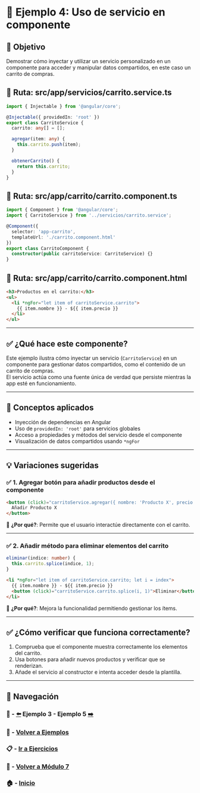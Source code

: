# 🧪 Ejemplo 4: Uso de servicio en componente

## 🎯 Objetivo
Demostrar cómo inyectar y utilizar un servicio personalizado en un componente para acceder y manipular datos compartidos, en este caso un carrito de compras.

## 📁 Ruta: src/app/servicios/carrito.service.ts
```ts
import { Injectable } from '@angular/core';

@Injectable({ providedIn: 'root' })
export class CarritoService {
  carrito: any[] = [];

  agregar(item: any) {
    this.carrito.push(item);
  }

  obtenerCarrito() {
    return this.carrito;
  }
}
```

## 📁 Ruta: src/app/carrito/carrito.component.ts
```ts
import { Component } from '@angular/core';
import { CarritoService } from '../servicios/carrito.service';

@Component({
  selector: 'app-carrito',
  templateUrl: './carrito.component.html'
})
export class CarritoComponent {
  constructor(public carritoService: CarritoService) {}
}
```

## 📁 Ruta: src/app/carrito/carrito.component.html
```html
<h3>Productos en el carrito:</h3>
<ul>
  <li *ngFor="let item of carritoService.carrito">
    {{ item.nombre }} - ${{ item.precio }}
  </li>
</ul>
```

---

## ✅ ¿Qué hace este componente?

Este ejemplo ilustra cómo inyectar un servicio (`CarritoService`) en un componente para gestionar datos compartidos, como el contenido de un carrito de compras.  
El servicio actúa como una fuente única de verdad que persiste mientras la app esté en funcionamiento.

---

## 🧠 Conceptos aplicados

- Inyección de dependencias en Angular
- Uso de `providedIn: 'root'` para servicios globales
- Acceso a propiedades y métodos del servicio desde el componente
- Visualización de datos compartidos usando `*ngFor`

---

## 💡 Variaciones sugeridas

### ✅ 1. Agregar botón para añadir productos desde el componente
```html
<button (click)="carritoService.agregar({ nombre: 'Producto X', precio: 9.99 })">
  Añadir Producto X
</button>
```
📌 **¿Por qué?**: Permite que el usuario interactúe directamente con el carrito.

---

### ✅ 2. Añadir método para eliminar elementos del carrito
```ts
eliminar(indice: number) {
  this.carrito.splice(indice, 1);
}
```

```html
<li *ngFor="let item of carritoService.carrito; let i = index">
  {{ item.nombre }} - ${{ item.precio }}
  <button (click)="carritoService.carrito.splice(i, 1)">Eliminar</button>
</li>
```

📌 **¿Por qué?**: Mejora la funcionalidad permitiendo gestionar los ítems.

---

## ✅ ¿Cómo verificar que funciona correctamente?

1. Comprueba que el componente muestra correctamente los elementos del carrito.
2. Usa botones para añadir nuevos productos y verificar que se renderizan.
3. Añade el servicio al constructor e intenta acceder desde la plantilla.

---

## 🔁 Navegación

### 🧪 - [⬅️](./Ejemplo_3.md) Ejemplo 3 - Ejemplo 5 [➡️](./Ejemplo_5.md)  
### 🧪 - [Volver a Ejemplos](../README.md)  
### 📋 - [Ir a Ejercicios](../../Ejercicios/README.md)  
### 📘 - [Volver a Módulo 7](../../Modulo_7.md)  
### 🏠 - [Inicio](../../../README.md)
